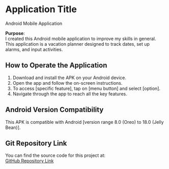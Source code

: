 # Application Title
Android Mobile Application 

**Purpose**:  
I created this Android mobile application to improve my skills in general.
This application is a vacation planner designed to track dates, set up alarms, and input activities.


## How to Operate the Application
1. Download and install the APK on your Android device.
2. Open the app and follow the on-screen instructions.
3. To access [specific feature], tap on [menu button] and select [option].
4. Navigate through the app to reach all the key features.

## Android Version Compatibility
This APK is compatible with Android [version range 8.0 (Oreo) to 18.0 (Jelly Bean)].

## Git Repository Link
You can find the source code for this project at:  
[GitHub Repository Link](https://gitlab.com/wgu-gitlab-environment/student-repos/kllano2/d308-mobile-application-development-android/-/tree/working_branch?ref_type=heads)
